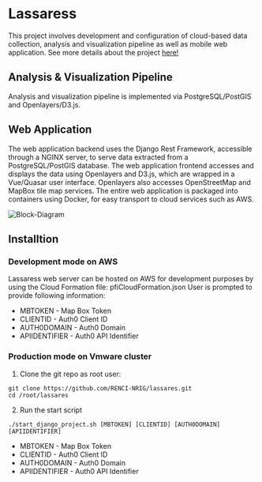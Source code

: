 # Lassaress
This project involves development and configuration of cloud-based data collection, analysis and visualization pipeline as well as mobile web application. See more details about the project [here!](http://nrig.renci.org/project/lassaress/)

## Analysis & Visualization Pipeline
Analysis and visualization pipeline is implemented via PostgreSQL/PostGIS and Openlayers/D3.js.

## Web Application
The web application backend uses the Django Rest Framework, accessible through a NGINX server, to serve data extracted from a PostgreSQL/PostGIS database. The web application frontend accesses and displays the data using Openlayers and D3.js, which are wrapped in a Vue/Quasar user interface. Openlayers also accesses OpenStreetMap and MapBox tile map services. The entire web application is packaged into containers using Docker, for easy transport to cloud services such as AWS. 

![Block-Diagram](../master/images/RENCIPropDiagram.png)

## Installtion
### Development mode on AWS
Lassaress web server can be hosted on AWS for development purposes by using the Cloud Formation file: pfiCloudFormation.json
User is prompted to provide following information:
- MBTOKEN - Map Box Token
- CLIENTID - Auth0 Client ID
- AUTH0DOMAIN - Auth0 Domain
- APIIDENTIFIER - Auth0 API Identifier
### Production mode on Vmware cluster
1. Clone the git repo as root user:
```
git clone https://github.com/RENCI-NRIG/lassares.git
cd /root/lassares
```
2. Run the start script
```
./start_django_project.sh [MBTOKEN] [CLIENTID] [AUTH0DOMAIN] [APIIDENTIFIER]
```
- MBTOKEN - Map Box Token
- CLIENTID - Auth0 Client ID
- AUTH0DOMAIN - Auth0 Domain
- APIIDENTIFIER - Auth0 API Identifier

